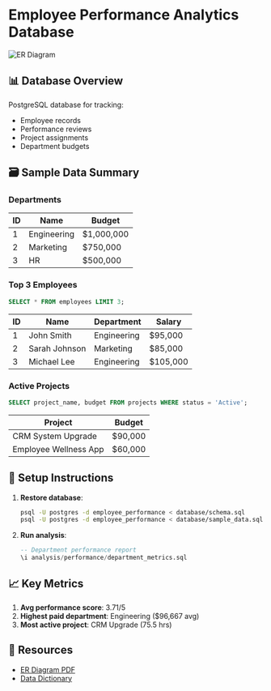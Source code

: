 # Employee Performance Analytics Database

![ER Diagram](database/er_diagram.png)

## 📊 Database Overview
PostgreSQL database for tracking:
- Employee records
- Performance reviews
- Project assignments
- Department budgets

## 🗃️ Sample Data Summary

### Departments
| ID | Name        | Budget    |
|----|-------------|-----------|
| 1  | Engineering | $1,000,000|
| 2  | Marketing   | $750,000  |
| 3  | HR          | $500,000  |

### Top 3 Employees
```sql
SELECT * FROM employees LIMIT 3;
```
| ID | Name          | Department | Salary  |
|----|---------------|------------|---------|
| 1  | John Smith    | Engineering| $95,000 |
| 2  | Sarah Johnson | Marketing  | $85,000 |
| 3  | Michael Lee   | Engineering| $105,000|

### Active Projects
```sql
SELECT project_name, budget FROM projects WHERE status = 'Active';
```
| Project            | Budget  |
|--------------------|---------|
| CRM System Upgrade | $90,000 |
| Employee Wellness App| $60,000|

## 🚀 Setup Instructions
1. **Restore database**:
   ```bash
   psql -U postgres -d employee_performance < database/schema.sql
   psql -U postgres -d employee_performance < database/sample_data.sql
   ```

2. **Run analysis**:
   ```sql
   -- Department performance report
   \i analysis/performance/department_metrics.sql
   ```

## 📈 Key Metrics
1. **Avg performance score**: 3.71/5
2. **Highest paid department**: Engineering ($96,667 avg)
3. **Most active project**: CRM Upgrade (75.5 hrs)

## 🔗 Resources
- [ER Diagram PDF](docs/er_diagram.pdf)
- [Data Dictionary](docs/data_dictionary.md)